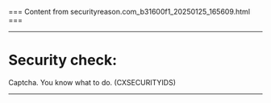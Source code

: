 === Content from securityreason.com_b31600f1_20250125_165609.html ===


---

# Security check:

Captcha. You know what to do. (CXSECURITYIDS)

---


